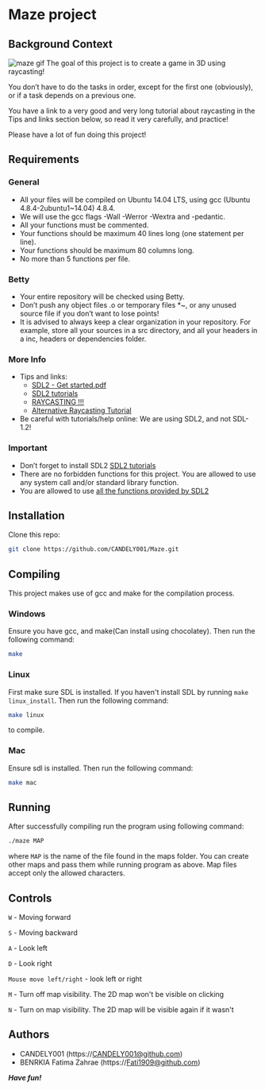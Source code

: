 # Maze project

## Background Context
![maze gif](https://user-images.githubusercontent.com/88714347/171422634-8adc8811-2559-4ba1-967f-4caf909c3f22.gif)
The goal of this project is to create a game in 3D using raycasting!

You don’t have to do the tasks in order, except for the first one (obviously), or if a task depends on a previous one.

You have a link to a very good and very long tutorial about raycasting in the Tips and links section below, so read it very carefully, and practice!

Please have a lot of fun doing this project!

## Requirements

### General

- All your files will be compiled on Ubuntu 14.04 LTS, using gcc (Ubuntu 4.8.4-2ubuntu1~14.04) 4.8.4.
- We will use the gcc flags -Wall -Werror -Wextra and -pedantic.
- All your functions must be commented.
- Your functions should be maximum 40 lines long (one statement per line).
- Your functions should be maximum 80 columns long.
- No more than 5 functions per file.

### Betty

- Your entire repository will be checked using Betty.
- Don’t push any object files .o or temporary files \*~, or any unused source file if you don’t want to lose points!
- It is advised to always keep a clear organization in your repository. For example, store all your sources in a src directory, and all your headers in a inc, headers or dependencies folder.

### More Info

- Tips and links:
  - [SDL2 - Get started.pdf](https://intranet.alxswe.com/rltoken/pMnvq93vpbAh9q6inKQMuQ)
  - [SDL2 tutorials](https://intranet.alxswe.com/rltoken/oona0Kd1yVyjHQGoJaV_aw)
  - [RAYCASTING !!!](https://intranet.alxswe.com/rltoken/vRw7CP21mUmKFDdrQjQ2GA)
  - [Alternative Raycasting Tutorial](https://intranet.alxswe.com/rltoken/dnQwzgrDUEhFXIF8sNivkg)
- Be careful with tutorials/help online: We are using SDL2, and not SDL-1.2!

### Important

- Don’t forget to install SDL2 [SDL2 tutorials](https://intranet.alxswe.com/rltoken/oona0Kd1yVyjHQGoJaV_aw)
- There are no forbidden functions for this project. You are allowed to use any system call and/or standard library function.
- You are allowed to use [all the functions provided by SDL2](https://intranet.alxswe.com/rltoken/bmGynXNHzUObCE08XuoCQg)

## Installation

Clone this repo:

```bash
git clone https://github.com/CANDELY001/Maze.git
```

## Compiling

This project makes use of gcc and make for the compilation process.

### Windows

Ensure you have gcc, and make(Can install using chocolatey). Then run the following command:

```bash
make
```

### Linux

First make sure SDL is installed. If you haven't install SDL by running `make linux_install`. Then run the following command:

```bash
make linux
```

to compile.

### Mac

Ensure sdl is installed. Then run the following command:

```bash
make mac
```

## Running

After successfully compiling run the program using following command:

```bash
./maze MAP
```

where `MAP` is the name of the file found in the maps folder. You can create other maps and pass them while running program as above. Map files accept only the allowed characters.

## Controls

`W` - Moving forward

`S` - Moving backward

`A` - Look left

`D` - Look right

`Mouse move left/right` - look left or right

`M` - Turn off map visibility. The 2D map won't be visible on clicking

`N` - Turn on map visibility. The 2D map will be visible again if it wasn't

## Authors

- CANDELY001 (https://CANDELY001@github.com)
- BENRKIA Fatima Zahrae (https://Fati1909@github.com)

**_Have fun!_**
